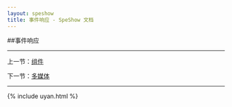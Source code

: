 ```yaml
---
layout: speshow
title: 事件响应 - SpeShow 文档
---
```


##事件响应

***********************************************************************

上一节：[组件](component.html)

下一节：[多媒体](multimedia.html)

***********************************************************************

{% include uyan.html %}